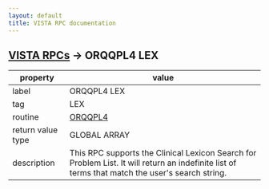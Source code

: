 ```yaml
---
layout: default
title: VISTA RPC documentation
---
```




## [VISTA RPCs](TableOfContent.md) &#8594; ORQQPL4 LEX 

 property | value 
--- | --- 
 label | ORQQPL4 LEX
 tag | LEX
 routine | [ORQQPL4](http://code.osehra.org/dox/Routine_ORQQPL4_source.html)
 return value type | GLOBAL ARRAY
 description | This RPC supports the Clinical Lexicon Search for Problem List. It will return an indefinite list of terms that match the user's search string.